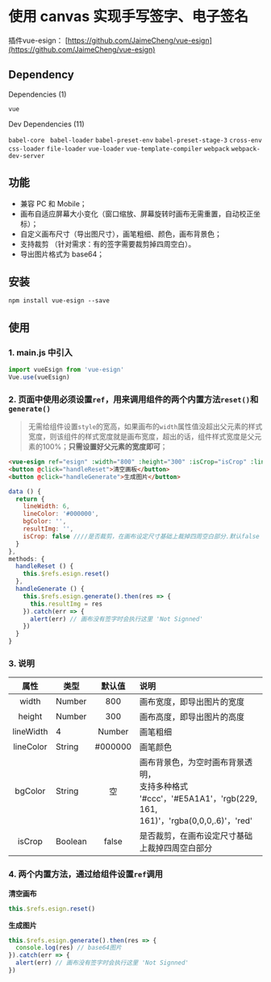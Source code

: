 # 使用 canvas 实现手写签字、电子签名
插件vue-esign：  [https://github.com/JaimeCheng/vue-esign](https://github.com/JaimeCheng/vue-esign)
## Dependency
Dependencies (1)

`vue`

Dev Dependencies (11)

`babel-core`  ` babel-loader`  `babel-preset-env`  `babel-preset-stage-3`
`cross-env`    `css-loader`    `file-loader`       `vue-loader`
`vue-template-compiler`  `webpack`   `webpack-dev-server`


## 功能
  * 兼容 PC 和 Mobile；
  * 画布自适应屏幕大小变化（窗口缩放、屏幕旋转时画布无需重置，自动校正坐标）；
  * 自定义画布尺寸（导出图尺寸），画笔粗细、颜色，画布背景色；
  * 支持裁剪 （针对需求：有的签字需要裁剪掉四周空白）。
  * 导出图片格式为 base64；
  
## 安装 
`npm install vue-esign --save` 
  
## 使用
  ### 1.  main.js 中引入
  ~~~js
  import vueEsign from 'vue-esign'
  Vue.use(vueEsign)
  ~~~
  ### 2.  页面中使用**必须设置`ref`，用来调用组件的两个内置方法`reset()`和`generate()`**
  
  >无需给组件设置`style`的宽高，如果画布的`width`属性值没超出父元素的样式宽度，则该组件的样式宽度就是画布宽度，超出的话，组件样式宽度是父元素的100%；**只需设置好父元素的宽度即可**；
  
  ~~~html
  <vue-esign ref="esign" :width="800" :height="300" :isCrop="isCrop" :lineWidth="lineWidth" :lineColor="lineColor" :bgColor.sync="bgColor" />
  <button @click="handleReset">清空画板</button> 
  <button @click="handleGenerate">生成图片</button>
  ~~~
  ~~~js
  data () {
    return {
      lineWidth: 6,
      lineColor: '#000000',
      bgColor: '',
      resultImg: '',
      isCrop: false ////是否裁剪，在画布设定尺寸基础上裁掉四周空白部分.默认false
    }
  },
  methods: {
    handleReset () {
      this.$refs.esign.reset()
    },
    handleGenerate () {
      this.$refs.esign.generate().then(res => {
        this.resultImg = res
      }).catch(err => {
        alert(err) // 画布没有签字时会执行这里 'Not Signned'
      })
    }
  }
  ~~~
  
  ### 3.  说明
  <table>
  <thead>
  <tr>
  <th width=15%>属性</th>
  <th width=15%>类型</th>
  <th width=15%>默认值</th>
  <th align="left">说明</th>
  </tr>
  </thead>
  <tbody>
  <tr>
  <td align="center">width</td>
  <td align="left">Number</td>
  <td align="center">800</td>
  <td align="left">画布宽度，即导出图片的宽度</td>
  </tr>
  <tr>
  <td align="center">height</td>
  <td align="left">Number</td>
  <td align="center">300</td>
  <td align="left">画布高度，即导出图片的高度</td>
  </tr>
  <tr>
  <td align="center">lineWidth</td>
  <td align="left">4</td>
  <td align="center">Number</td>
  <td align="left">画笔粗细</td>
  </tr>
  <tr>
  <td align="center">lineColor</td>
  <td align="left">String</td>
  <td align="center">#000000</td>
  <td align="left">画笔颜色</td>
  </tr>
  <tr>
  <td align="center">bgColor</td>
  <td align="left">String</td>
  <td align="center">空</td>
  <td align="left">画布背景色，为空时画布背景透明，<br>支持多种格式 '#ccc'，'#E5A1A1'，'rgb(229, 161, 161)'，'rgba(0,0,0,.6)'，'red'</td>
  </tr>
  <tr>
  <td align="center">isCrop</td>
  <td align="left">Boolean</td>
  <td align="center">false</td>
  <td align="left">是否裁剪，在画布设定尺寸基础上裁掉四周空白部分</td>
  </tr>
  </tbody>
  </table>
  
  ### 4. 两个内置方法，通过给组件设置`ref`调用
  **清空画布**
  ~~~js
  this.$refs.esign.reset()
  ~~~
  **生成图片**
  ~~~js
  this.$refs.esign.generate().then(res => {
    console.log(res) // base64图片
  }).catch(err => {
    alert(err) // 画布没有签字时会执行这里 'Not Signned'
  })
  ~~~ 
